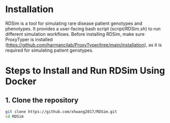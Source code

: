# Installation
RDSim is a tool for simulating rare disease patient genotypes and phenotypes. It provides a user-facing bash script (script/RDSim.sh) to run different simulation workflows. Before installing RDSim, make sure ProxyTyper is installed (https://github.com/harmancilab/ProxyTyper/tree/main/installation), as it is required for simulating patient genotypes.

# Steps to Install and Run RDSim Using Docker
## 1. Clone the repository

```bash
git clone https://github.com/xhwang2017/RDSim.git
cd RDSim
```
